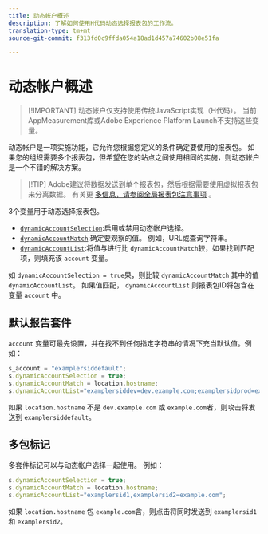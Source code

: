 ```yaml
---
title: 动态帐户概述
description: 了解如何使用H代码动态选择报表包的工作流。
translation-type: tm+mt
source-git-commit: f313fd0c9ffda054a18ad1d457a74602b08e51fa

---
```



# 动态帐户概述

> [!IMPORTANT] 动态帐户仅支持使用传统JavaScript实现（H代码）。 当前AppMeasurement库或Adobe Experience Platform Launch不支持这些变量。

动态帐户是一项实施功能，它允许您根据您定义的条件确定要使用的报表包。 如果您的组织需要多个报表包，但希望在您的站点之间使用相同的实施，则动态帐户是一个不错的解决方案。

> [!TIP] Adobe建议将数据发送到单个报表包，然后根据需要使用虚拟报表包来分离数据。 有关更 [多信息，请参阅全局报表包注意事项](../../../prepare/global-rs.md) 。

3个变量用于动态选择报表包。

* [`dynamicAccountSelection`](dynamicaccountselection.md):启用或禁用动态帐户选择。
* [`dynamicAccountMatch`](dynamicaccountmatch.md):确定要观察的值。 例如，URL或查询字符串。
* [`dynamicAccountList`](dynamicaccountlist.md):将值与进行比 `dynamicAccountMatch`较，如果找到匹配项，则填充该 `account` 变量。

如 `dynamicAccountSelection = true`果，则比较 `dynamicAccountMatch` 其中的值 `dynamicAccountList`。 如果值匹配， `dynamicAccountList` 则报表包ID将包含在变量 `account` 中。

## 默认报告套件

`account` 变量可最先设置，并在找不到任何指定字符串的情况下充当默认值。例如：

```javascript
s_account = "examplersiddefault";
s.dynamicAccountSelection = true;
s.dynamicAccountMatch = location.hostname;
s.dynamicAccountList="examplersiddev=dev.example.com;examplersidprod=example.com";
```

如果 `location.hostname` 不是 `dev.example.com` 或 `example.com`者，则攻击将发送到 `examplersiddefault`。

## 多包标记

多套件标记可以与动态帐户选择一起使用。 例如：

```js
s.dynamicAccountSelection = true;
s.dynamicAccountMatch = location.hostname;
s.dynamicAccountList="examplersid1,examplersid2=example.com";
```

如果 `location.hostname` 包 `example.com`含，则点击将同时发送到 `examplersid1` 和 `examplersid2`。
